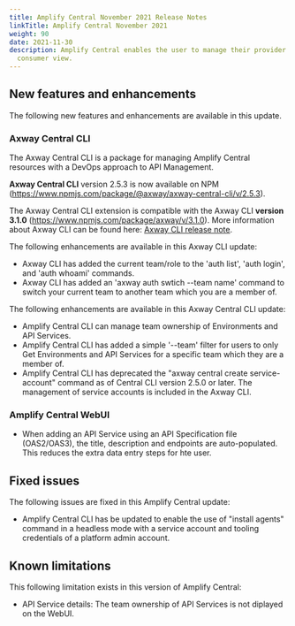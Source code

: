 ```yaml
---
title: Amplify Central November 2021 Release Notes
linkTitle: Amplify Central November 2021
weight: 90
date: 2021-11-30
description: Amplify Central enables the user to manage their provider /
  consumer view.
---
```


## New features and enhancements

The following new features and enhancements are available in this update.

### Axway Central CLI

The Axway Central CLI is a package for managing Amplify Central resources with a DevOps approach to API Management.

**Axway Central CLI** version 2.5.3 is now available on NPM (<https://www.npmjs.com/package/@axway/axway-central-cli/v/2.5.3>).

The Axway Central CLI extension is compatible with the Axway CLI **version 3.1.0** (<https://www.npmjs.com/package/axway/v/3.1.0>).
More information about Axway CLI can be found here: [Axway CLI release note](https://docs.axway.com/bundle/axwaycli-open-docs/page/docs/release_notes/3_1_0_20211202_relnotes/index.html).

The following enhancements are available in this Axway CLI update:

* Axway CLI has added the current team/role to the 'auth list', 'auth login', and 'auth whoami' commands.
* Axway CLI has added an 'axway auth swtich --team name' command to switch your current team to another team which you are a member of.

The following enhancements are available in this Axway Central CLI update:

* Amplify Central CLI can manage team ownership of Environments and API Services.
* Amplify Central CLI has added a simple '--team' filter for users to only Get Environments and API Services for a specific team which they are a member of. 
* Amplify Central CLI has deprecated the "axway central create service-account" command as of Central CLI version 2.5.0 or later.  The management of service accounts is included in the Axway CLI.

### Amplify Central WebUI

* When adding an API Service using an API Specification file (OAS2/OAS3), the title, description and endpoints are auto-populated.  This reduces the extra data entry steps for hte user.

## Fixed issues

The following issues are fixed in this Amplify Central update:

*  Amplify Central CLI has be updated to enable the use of "install agents" command in a headless mode with a service account and tooling credentials of a platform admin account.

## Known limitations

This following limitation exists in this version of Amplify Central:

* API Service details: The team ownership of API Services is not diplayed on the WebUI.
